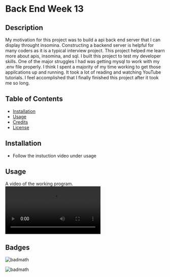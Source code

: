 # Back End Week 13
## Description 

My motivation for this project was to build a api back end server that I can display throught insomina. Constructing a backend server is helpful for many coders as it is a typical interview project. This project helped me learn more about apis, insomina, and sql. I built this project to test my developer skills. One of the major struggles I had was getting mysql to work with my .env file properly. I think I spent a majority of my time working to get those appilcations up and running. It took a lot of reading and watching YouTube tutorials. I feel accomplished that I finally finished this project after it took me so long. 

## Table of Contents

- [Installation](#installation)
- [Usage](#usage)
- [Credits](#credits)
- [License](#license)

## Installation

- Follow the instuction video under usage

## Usage

A video of the working program.
![link](/assets/demo-vid.webm)


## Badges

![badmath](https://img.shields.io/amo/stars/fove)

![badmath](https://img.shields.io/codacy/grade/0cb32ce695b743d68257021455330c66)

